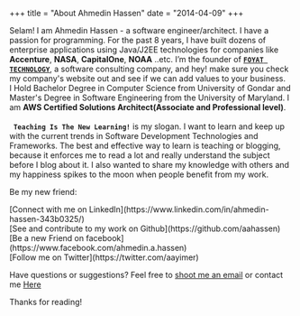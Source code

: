 +++
title = "About Ahmedin Hassen"
date = "2014-04-09"
+++

Selam! I am Ahmedin Hassen - a software engineer/architect. I have a passion for programming. For the past 8 years, I have built dozens of enterprise applications using Java/J2EE technologies for companies like **Accenture**, **NASA**, **CapitalOne**, **NOAA** ..etc. I’m the founder of [**```FOYAT TECHNOLOGY```**](https://foyat.com), a software consulting company, and hey! make sure you check my company's website out and see if we can add values to your business. <br>
 I Hold Bachelor Degree in Computer Science from University of Gondar and Master's Degree in Software Engineering from the University of Maryland. I am **AWS Certified Solutions Architect(Associate and Professional level)**. <br><br>
**``` Teaching Is The New Learning!```** is my slogan.
I want to learn and keep up with the current trends in Software Development Technologies and Frameworks. The best and effective way to learn is teaching or blogging, because it enforces me to read a lot and really understand the subject before I blog about it. I also wanted to share my knowledge with others and my happiness spikes to the moon when people benefit from my work. 

Be my new friend: <br>
<div class = "social2">
 [Connect with me on LinkedIn](https://www.linkedin.com/in/ahmedin-hassen-343b0325/)<br>
 [See and contribute to my work on Github](https://github.com/aahassen)<br>
 [Be a new Friend on facebook](https://www.facebook.com/ahmedin.a.hassen)<br>
 [Follow me on Twitter](https://twitter.com/aayimer)<br>
 </div>

Have questions or suggestions? Feel free to <a href="mailto:ahmedin.hassen@foyat.com">shoot me an email</a> or contact me <a href="/contact">Here</a>

Thanks for reading!
